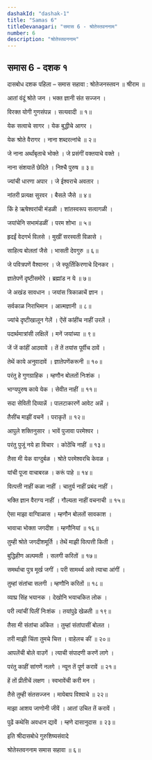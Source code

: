 ```yaml
---
dashakId: "dashak-1"
title: "Samas 6"
titleDevanagari: "समास 6 - श्रोतेस्तवननाम"
number: 6
description: "श्रोतेस्तवननाम"
---
```


## समास 6 - दशक १

दासबोध दशक पहिला – समास सहावा : श्रोतेजनस्तवन
॥ श्रीराम ॥

आतां वंदूं श्रोते जन । भक्त ज्ञानी संत सज्जन ।

विरक्त योगी गुणसंपन्न । सत्यवादी ॥ १॥

येक सत्वाचे सागर । येक बुद्धीचे आगर ।

येक श्रोते वैरागर । नाना शब्दरत्नांचे ॥ २॥

जे नाना अर्थांबृताचे भोक्ते । जे प्रसंगीं वक्तयाचे वक्ते ।

नाना संशयातें छेदिते । निश्चै पुरुष ॥ ३॥

ज्यांची धारणा अपार । जे ईश्वराचे अवतार ।

नांतरी प्रत्यक्ष सुरवर । बैसले जैसे ॥ ४॥

किं हे ऋषेश्वरांची मंडळी । शांतस्वरूप सत्वागळी ।

जयांचेनि सभामंडळीं । परम शोभा ॥ ५॥

हृदईं वेदगर्भ विलसे । मुखीं सरस्वती विळासे ।

साहित्य बोलतां जैसे । भासती देवगुरु ॥ ६॥

जे पवित्रपणें वैश्वानर । जे स्फूर्तिकिरणाचे दिनकर ।

ज्ञातेपणें दृष्टीसमोरे । ब्रह्मांड न ये ॥ ७॥

जे अखंड सावधान । जयांस त्रिकाळाचें ज्ञान ।

सर्वकाळ निराभिमान । आत्मज्ञानी ॥ ८॥

ज्यांचे दृष्टीखालून गेलें । ऐंसें कांहींच नाहीं उरलें ।

पदार्थमात्रांसी लक्षिलें । मनें जयांच्या ॥ ९॥

जें जें कांहीं आठवावें । तें तें तयांस पूर्वीच ठावें ।

तेथें काये अनुवादावें । ज्ञातेपणेंकरूनी ॥ १०॥

परंतु हे गुणग्राहिक । म्हणौन बोलतों निःशंक ।

भाग्यपुरुष काये येक । सेवीत नाहीं ॥ ११॥

सदा सेविती दिव्यान्नें । पालटाकारणें आवेट अन्नें ।

तैसींच माझीं वचनें । पराकृतें ॥ १२॥

आपुले शक्तिनुसार । भावें पुजावा परमेश्वर ।

परंतु पुजूं नये हा विचार । कोठेंचि नाहीं ॥ १३॥

तैसा मी येक वाग्दुर्बळ । श्रोते परमेश्वरचि केवळ ।

यांची पूजा वाचाबरळ । करूं पाहे ॥ १४॥

वित्पत्ती नाहीं कळा नाहीं । चातुर्य नाहीं प्रबंद नाहीं ।

भक्ति ज्ञान वैराग्य नाहीं । गौल्यता नाहीं वचनाची ॥ १५॥

ऐसा माझा वाग्विाळास । म्हणौन बोलतों सावकाश ।

भावाचा भोक्ता जगदीश । म्हणौनियां ॥ १६॥

तुम्ही श्रोते जगदीशमूर्ति । तेथें माझी वित्पत्ती किती ।

बुद्धिहीण अल्पमती । सलगी करितों ॥ १७॥

समर्थाचा पुत्र मूर्ख जगीं । परी सामर्थ्य असे त्याचा आंगीं ।

तुम्हां संतांचा सलगी । म्हणौनि करितों ॥ १८॥

व्याघ्र सिंह भयानक । देखोनि भयाचकित लोक ।

परी त्यांचीं पिलीं निःशंक । तयांपुढे खेळती ॥ १९॥

तैसा मी संतांचा अंकित । तुम्हां संतांपासीं बोलत ।

तरी माझी चिंता तुमचे चित्त । वाहेलच कीं ॥ २०॥

आपलेंची बोले वाउगें । त्याची संपादणी करणें लागे ।

परंतु काहीं सांगणें नलगे । न्यून तें पूर्ण करावें ॥ २१॥

हें तों प्रीतीचें लक्षण । स्वभावेंची करी मन ।

तैसे तुम्ही संतसज्जन । मायेबाप विश्वाचे ॥ २२॥

माझा आशय जाणोनी जीवें । आतां उचित तें करावें ।

पुढें कथेसि अवधान द्यावें । म्हणे दासानुदास ॥ २३॥

इति श्रीदासबोधे गुरुशिष्यसंवादे

श्रोतेस्तवननाम समास सहावा ॥ ६॥
